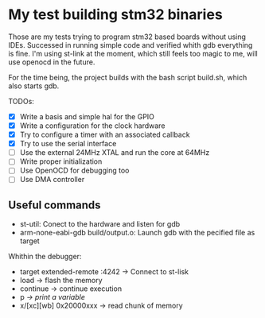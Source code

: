 # My test building stm32 binaries

Those are my tests trying to program stm32 based boards without using IDEs.
Successed in running simple code and verified whith gdb everything is fine.
I'm using st-link at the moment, which still feels too magic to me, will use openocd in the future.

For the time being, the project builds with the bash script build.sh, which also starts gdb.

TODOs:
- [X] Write a basis and simple hal for the GPIO
- [X] Write a configuration for the clock hardware
- [X] Try to configure a timer with an associated callback
- [X] Try to use the serial interface
- [ ] Use the external 24MHz XTAL and run the core at 64MHz
- [ ] Write proper initialization
- [ ] Use OpenOCD for debugging too
- [ ] Use DMA controller

## Useful commands
 - st-util: Conect to the hardware and listen for gdb
 - arm-none-eabi-gdb build/output.o: Launch gdb with the pecified file as target

 Whithin the debugger:
 - target extended-remote :4242 -> Connect to st-lisk
 - load -> flash the memory
 - continue -> continue execution
 - p <var> -> print a variable
 - x/<size>[xc][wb] 0x20000xxx -> read chunk of memory
